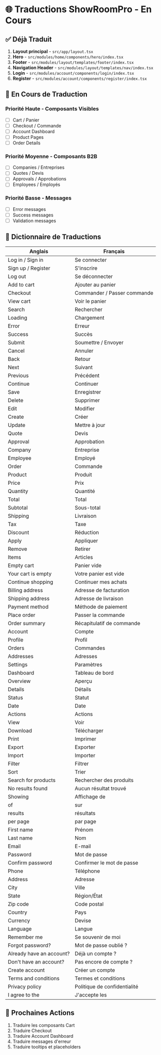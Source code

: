 # 🌐 Traductions ShowRoomPro - En Cours

## ✅ Déjà Traduit

1. **Layout principal** - `src/app/layout.tsx`
2. **Hero** - `src/modules/home/components/hero/index.tsx`
3. **Footer** - `src/modules/layout/templates/footer/index.tsx`
4. **Navigation Header** - `src/modules/layout/templates/nav/index.tsx`
5. **Login** - `src/modules/account/components/login/index.tsx`
6. **Register** - `src/modules/account/components/register/index.tsx`

## 🔄 En Cours de Traduction

### Priorité Haute - Composants Visibles

- [ ] Cart / Panier
- [ ] Checkout / Commande
- [ ] Account Dashboard
- [ ] Product Pages
- [ ] Order Details

### Priorité Moyenne - Composants B2B

- [ ] Companies / Entreprises
- [ ] Quotes / Devis
- [ ] Approvals / Approbations
- [ ] Employees / Employés

### Priorité Basse - Messages

- [ ] Error messages
- [ ] Success messages
- [ ] Validation messages

## 📝 Dictionnaire de Traductions

| Anglais | Français |
|---------|----------|
| Log in / Sign in | Se connecter |
| Sign up / Register | S'inscrire |
| Log out | Se déconnecter |
| Add to cart | Ajouter au panier |
| Checkout | Commander / Passer commande |
| View cart | Voir le panier |
| Search | Rechercher |
| Loading | Chargement |
| Error | Erreur |
| Success | Succès |
| Submit | Soumettre / Envoyer |
| Cancel | Annuler |
| Back | Retour |
| Next | Suivant |
| Previous | Précédent |
| Continue | Continuer |
| Save | Enregistrer |
| Delete | Supprimer |
| Edit | Modifier |
| Create | Créer |
| Update | Mettre à jour |
| Quote | Devis |
| Approval | Approbation |
| Company | Entreprise |
| Employee | Employé |
| Order | Commande |
| Product | Produit |
| Price | Prix |
| Quantity | Quantité |
| Total | Total |
| Subtotal | Sous-total |
| Shipping | Livraison |
| Tax | Taxe |
| Discount | Réduction |
| Apply | Appliquer |
| Remove | Retirer |
| Items | Articles |
| Empty cart | Panier vide |
| Your cart is empty | Votre panier est vide |
| Continue shopping | Continuer mes achats |
| Billing address | Adresse de facturation |
| Shipping address | Adresse de livraison |
| Payment method | Méthode de paiement |
| Place order | Passer la commande |
| Order summary | Récapitulatif de commande |
| Account | Compte |
| Profile | Profil |
| Orders | Commandes |
| Addresses | Adresses |
| Settings | Paramètres |
| Dashboard | Tableau de bord |
| Overview | Aperçu |
| Details | Détails |
| Status | Statut |
| Date | Date |
| Actions | Actions |
| View | Voir |
| Download | Télécharger |
| Print | Imprimer |
| Export | Exporter |
| Import | Importer |
| Filter | Filtrer |
| Sort | Trier |
| Search for products | Rechercher des produits |
| No results found | Aucun résultat trouvé |
| Showing | Affichage de |
| of | sur |
| results | résultats |
| per page | par page |
| First name | Prénom |
| Last name | Nom |
| Email | E-mail |
| Password | Mot de passe |
| Confirm password | Confirmer le mot de passe |
| Phone | Téléphone |
| Address | Adresse |
| City | Ville |
| State | Région/État |
| Zip code | Code postal |
| Country | Pays |
| Currency | Devise |
| Language | Langue |
| Remember me | Se souvenir de moi |
| Forgot password? | Mot de passe oublié ? |
| Already have an account? | Déjà un compte ? |
| Don't have an account? | Pas encore de compte ? |
| Create account | Créer un compte |
| Terms and conditions | Termes et conditions |
| Privacy policy | Politique de confidentialité |
| I agree to the | J'accepte les |

## 🎯 Prochaines Actions

1. Traduire les composants Cart
2. Traduire Checkout
3. Traduire Account Dashboard
4. Traduire messages d'erreur
5. Traduire tooltips et placeholders
